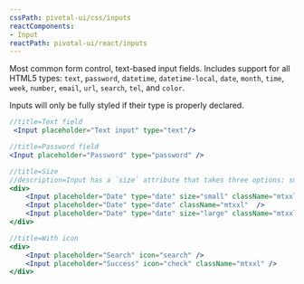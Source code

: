 ```yaml
---
cssPath: pivotal-ui/css/inputs
reactComponents:
- Input
reactPath: pivotal-ui/react/inputs
---
```


Most common form control, text-based input fields. Includes support for all HTML5 types: `text`, `password`, `datetime`, `datetime-local`, `date`, `month`, `time`, `week`, `number`, `email`, `url`, `search`, `tel`, and `color`.

Inputs will only be fully styled if their type is properly declared.

```jsx harmony
//title=Text field
 <Input placeholder="Text input" type="text"/>
```

```jsx harmony
//title=Password field
<Input placeholder="Password" type="password" />
```

```jsx harmony
//title=Size
//description=Input has a `size` attribute that takes three options: small, medium (default), and large.
<div>
    <Input placeholder="Date" type="date" size="small" className="mtxxl"  />
    <Input placeholder="Date" type="date" className="mtxxl"  />
    <Input placeholder="Date" type="date" size="large" className="mtxxl"  />
</div>
```

```jsx harmony
//title=With icon
<div>
    <Input placeholder="Search" icon="search" />
    <Input placeholder="Success" icon="check" className="mtxxl" />
</div>
```
